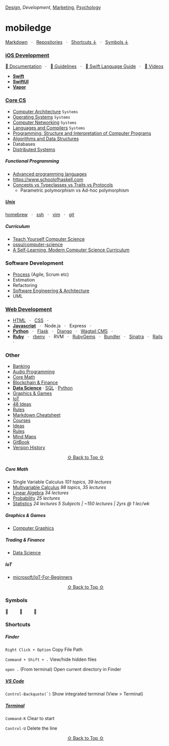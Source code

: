 [Design](https://github.com/mobilege/design/blob/master/README.md), 
*Development*, 
[Marketing](https://github.com/mobilege/marketing/blob/master/README.md),
[Psychology](https://github.com/mobilege/psychology/blob/master/README.md)

# mobiledge

[Markdown](https://github.com/mobilege/mobilege.github.io/blob/master/markdown.md) &nbsp; · &nbsp;
[Repositories](https://github.com/mobilege?tab=repositories) &nbsp; · &nbsp;
[Shortcuts ↓](#shortcuts) &nbsp; · &nbsp;
[Symbols ↓](#symbols)

### [iOS Development](https://github.com/mobilege/ios-development/blob/master/README.md)
[ Documentation](https://developer.apple.com/documentation/) &nbsp; · &nbsp; 
[ Guidelines](https://developer.apple.com/app-store/guidelines/) &nbsp; · &nbsp; 
[ Swift Language Guide](https://docs.swift.org/swift-book/LanguageGuide/TheBasics.html) &nbsp; · &nbsp; 
[ Videos](https://developer.apple.com/videos/)

- [**Swift**](https://github.com/mobilege/swift/blob/master/README.md)
- [**SwiftUI**](https://github.com/mobilege/ios-development/blob/master/swiftui.md)
- [**Vapor**](https://github.com/mobiledge/ios-development/blob/master/vapor.md)



### [Core CS](#core-cs)
  - [Computer Architecture](https://github.com/mobilege/computer-architecture/blob/master/README.md) `Systems`
  - [Operating Systems](https://github.com/mobilege/operating-systems/blob/main/README.md) `Systems`
  - [Computer Networking](https://github.com/mobilege/computer-networking/blob/master/README.md) `Systems`
  - [Languages and Compilers](https://github.com/mobilege/compilers/blob/master/README.md) `Systems`
  - [Programming: Structure and Interpretation of Computer Programs](https://github.com/mobilege/sicp/blob/master/README.md)
  - [Algorithms and Data Structures](https://github.com/mobilege/algorithms)
  - Databases
  - [Distributed Systems](https://github.com/mobilege/distributed-systems/blob/master/README.md)
 
##### Functional Programming
- [Advanced programming languages](https://matt.might.net/articles/best-programming-languages/)
- https://www.schoolofhaskell.com
- [Concepts vs Typeclasses vs Traits vs Protocols](https://www.youtube.com/watch?v=E-2y1qHQvTg)
  - Parametric polymorphism vs Ad-hoc polymorphism
 
##### [Unix](https://github.com/mobilege/unix)
[homebrew](https://github.com/mobilege/unix/blob/master/homebrew.md#homebrew) &nbsp; · &nbsp;
[ssh](https://github.com/mobilege/unix/blob/master/ssh.md) &nbsp; · &nbsp;
[vim](https://github.com/mobilege/unix/blob/master/vim.md) &nbsp; · &nbsp;
[git](https://github.com/mobilege/unix/blob/master/git.md)

##### Curriculum 
- [Teach Yourself Computer Science](https://teachyourselfcs.com/)
- [ossu/computer-science](https://github.com/ossu/computer-science)
- [A Self-Learning, Modern Computer Science Curriculum](https://functionalcs.github.io/curriculum/)


### Software Development
  - [Process](https://github.com/mobilege/software-development-process/blob/main/README.md) (Agile, Scrum etc)
  - Estimation
  - Refactoring
  - [Software Engineering & Architecture](https://github.com/mobilege/software-engg-arch/blob/master/README.md)
  - UML


### [Web Development](https://github.com/mobilege/web-development/blob/master/README.md)

- [HTML](https://github.com/mobilege/web-development/blob/master/html.md) &nbsp; · &nbsp;
[CSS](https://github.com/mobilege/web-development/blob/master/css.md) &nbsp; · &nbsp;
- [**Javascript**](https://github.com/mobilege/web-development/blob/master/javascript.md) &nbsp; · &nbsp;
Node.js &nbsp; · &nbsp;
Express &nbsp; · &nbsp;
- [**Python**](https://github.com/mobiledge/data-science/blob/master/python.md) &nbsp; · &nbsp;
[Flask](https://github.com/mobilege/web-development/blob/master/flask.md#flask) &nbsp; · &nbsp;
[Django](https://github.com/mobilege/web-development/blob/master/django.md) &nbsp; · &nbsp;
[Wagtail CMS](https://github.com/wagtail/wagtail) &nbsp; · &nbsp;
- [**Ruby**](https://github.com/mobilege/web-development/blob/master/ruby.md) &nbsp; · &nbsp;
[rbenv](https://github.com/mobilege/web-development/blob/master/ruby-rbenv.md) &nbsp; · &nbsp;
RVM &nbsp; · &nbsp;
[RubyGems](https://github.com/mobilege/web-development/blob/master/ruby-rubygems.md) &nbsp; · &nbsp;
[Bundler](https://github.com/mobilege/web-development/blob/master/ruby-bundler.md) &nbsp; · &nbsp;
[Sinatra](https://github.com/mobilege/web-development/blob/master/rb-sinatra.md) &nbsp; · &nbsp;
[Rails](https://github.com/mobilege/web-development/blob/master/ruby-rails.md) &nbsp; · &nbsp;

### Other
- [Banking](https://github.com/mobiledge/mobiledge.github.io/blob/master/banking.md)
- [Audio Programming](https://github.com/mobilege/audio-programming/blob/main/README.md)
- [Core Math](#core-math)
- [Blockchain & Finance](#trading--finance) 
- [**Data Science**](https://github.com/mobilege/data-science/blob/master/README.md)
 · [SQL](https://github.com/mobilege/data-science/blob/master/sql.md)
 · [Python](https://github.com/mobilege/data-science/blob/master/python.md)
- [Graphics & Games](#graphics--games)
- [IoT](#iot)
- [48 Ideas](#48-ideas)
- [Rules](#rules)
- [Markdown Cheatsheet](#markdown-cheatsheet)
- [Courses](https://github.com/mobilege/mobilege.github.io/blob/master/courses.md)
- [Ideas](https://github.com/mobilege/mobilege.github.io/blob/master/ideas.md#ideas)
- [Rules](https://github.com/mobilege/mobilege.github.io/blob/master/rules.md#rules)
- [Mind Maps](https://miro.com/app/dashboard/)
- [GitBook](https://app.gitbook.com/@rabin-aapl/spaces)
- [Version History](https://github.com/mobilege/mobilege.github.io/blob/master/version-history.md)

<p align="center"><a href="#mobilege">⇧ Back to Top ⇧</a></p>



##### Core Math
- Single Variable Calculus *101 topics, 39 lectures*
- [Multivariable Calculus](https://github.com/mobilege/multivariable-calculus/blob/master/README.md) *98 topics, 35 lectures*
- [Linear Algebra](https://github.com/mobilege/linear-algebra/blob/master/README.md) *34 lectures*
- [Probability](https://github.com/mobilege/probability/blob/master/README.md) *25 lectures*
- [Statistics](https://github.com/mobilege/statistics/blob/master/README.md) *24 lectures*
*5 Subjects | ~150 lectures | 2yrs @ 1 lec/wk*


##### Graphics & Games
- [Computer Graphics](https://github.com/mobilege/computer-graphics/blob/master/README.md)


##### Trading & Finance
- [Data Science](https://github.com/mobilege/data-science/blob/master/README.md)


##### IoT
- [microsoft/IoT-For-Beginners](https://github.com/microsoft/IoT-For-Beginners)

<p align="center"><a href="#mobilege">⇧ Back to Top ⇧</a></p>


### Symbols
 &nbsp; &nbsp; &nbsp; &nbsp; 
📖 &nbsp; &nbsp; &nbsp; &nbsp; 
🎦

### Shortcuts

##### Finder

`Right Click + Option` Copy File Path

`Command + Shift + .` View/hide hidden files 

`open .` (From terminal) Open current directory in Finder

##### [VS Code](https://code.visualstudio.com/shortcuts/keyboard-shortcuts-macos.pdf) 

``Control-Backquote(`)`` Show integrated terminal (View > Terminal)

##### [Terminal](https://support.apple.com/en-ca/guide/terminal/trmlshtcts/mac)


`Command-K` Clear to start

`Control-U` Delete the line



<p align="center"><a href="#mobilege">⇧ Back to Top ⇧</a></p>

